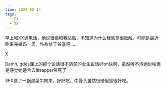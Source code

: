 ```yaml
---
time: 2024-02-14
tags:
  - FX
  - XX
---
```

早上和XX通电话，他说很像和我贴贴，不知道为什么我感觉很抵触。可能是最近刚来完姨妈一周，性欲处于谷底吧……

X

Damn, gdes课上的那个说话很不清楚的女生说话好tm快啊，虽然听不清她说啥但是感觉她适合去做rapper笑死了

SFX送了一锅泡菜牛肉来，好好吃。牛骨头虽然很硬但是很好吃。